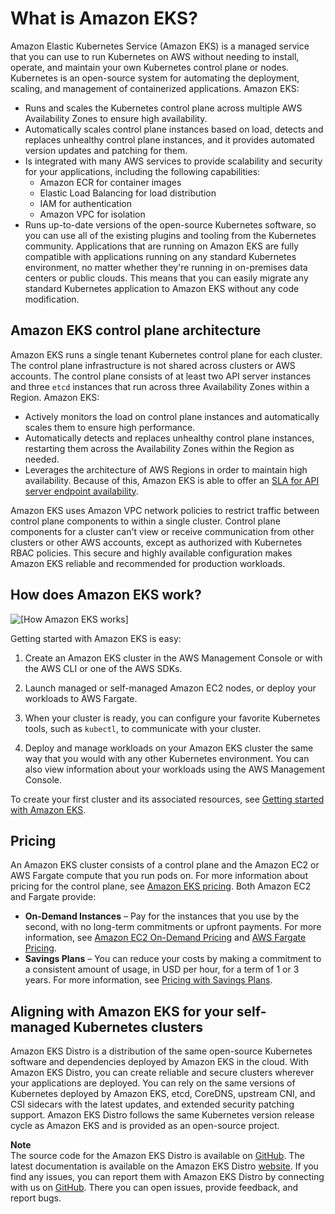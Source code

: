 # What is Amazon EKS?<a name="what-is-eks"></a>

Amazon Elastic Kubernetes Service \(Amazon EKS\) is a managed service that you can use to run Kubernetes on AWS without needing to install, operate, and maintain your own Kubernetes control plane or nodes\. Kubernetes is an open\-source system for automating the deployment, scaling, and management of containerized applications\. Amazon EKS:
+ Runs and scales the Kubernetes control plane across multiple AWS Availability Zones to ensure high availability\.
+ Automatically scales control plane instances based on load, detects and replaces unhealthy control plane instances, and it provides automated version updates and patching for them\.
+ Is integrated with many AWS services to provide scalability and security for your applications, including the following capabilities: 
  + Amazon ECR for container images
  + Elastic Load Balancing for load distribution
  + IAM for authentication
  + Amazon VPC for isolation
+ Runs up\-to\-date versions of the open\-source Kubernetes software, so you can use all of the existing plugins and tooling from the Kubernetes community\. Applications that are running on Amazon EKS are fully compatible with applications running on any standard Kubernetes environment, no matter whether they're running in on\-premises data centers or public clouds\. This means that you can easily migrate any standard Kubernetes application to Amazon EKS without any code modification\.

## Amazon EKS control plane architecture<a name="eks-architecture"></a>

Amazon EKS runs a single tenant Kubernetes control plane for each cluster\. The control plane infrastructure is not shared across clusters or AWS accounts\. The control plane consists of at least two API server instances and three `etcd` instances that run across three Availability Zones within a Region\. Amazon EKS:
+ Actively monitors the load on control plane instances and automatically scales them to ensure high performance\.
+ Automatically detects and replaces unhealthy control plane instances, restarting them across the Availability Zones within the Region as needed\.
+ Leverages the architecture of AWS Regions in order to maintain high availability\. Because of this, Amazon EKS is able to offer an [SLA for API server endpoint availability](http://aws.amazon.com/eks/sla)\.

Amazon EKS uses Amazon VPC network policies to restrict traffic between control plane components to within a single cluster\. Control plane components for a cluster can't view or receive communication from other clusters or other AWS accounts, except as authorized with Kubernetes RBAC policies\. This secure and highly available configuration makes Amazon EKS reliable and recommended for production workloads\.

## How does Amazon EKS work?<a name="how-eks-works"></a>

![\[How Amazon EKS works\]](http://docs.aws.amazon.com/eks/latest/userguide/images/what-is-eks.png)

Getting started with Amazon EKS is easy:

1. Create an Amazon EKS cluster in the AWS Management Console or with the AWS CLI or one of the AWS SDKs\.

1. Launch managed or self\-managed Amazon EC2 nodes, or deploy your workloads to AWS Fargate\.

1. When your cluster is ready, you can configure your favorite Kubernetes tools, such as `kubectl`, to communicate with your cluster\.

1. Deploy and manage workloads on your Amazon EKS cluster the same way that you would with any other Kubernetes environment\. You can also view information about your workloads using the AWS Management Console\.

To create your first cluster and its associated resources, see [Getting started with Amazon EKS](getting-started.md)\.

## Pricing<a name="eks-pricing"></a>

An Amazon EKS cluster consists of a control plane and the Amazon EC2 or AWS Fargate compute that you run pods on\. For more information about pricing for the control plane, see [Amazon EKS pricing](http://aws.amazon.com/eks/pricing)\. Both Amazon EC2 and Fargate provide:
+ **On\-Demand Instances** – Pay for the instances that you use by the second, with no long\-term commitments or upfront payments\. For more information, see [Amazon EC2 On\-Demand Pricing](http://aws.amazon.com/ec2/pricing/on-demand/) and [AWS Fargate Pricing](http://aws.amazon.com/fargate/pricing/)\.
+ **Savings Plans** – You can reduce your costs by making a commitment to a consistent amount of usage, in USD per hour, for a term of 1 or 3 years\. For more information, see [Pricing with Savings Plans](http://aws.amazon.com/savingsplans/pricing/)\.

## Aligning with Amazon EKS for your self\-managed Kubernetes clusters<a name="eks-distro"></a>

Amazon EKS Distro is a distribution of the same open\-source Kubernetes software and dependencies deployed by Amazon EKS in the cloud\. With Amazon EKS Distro, you can create reliable and secure clusters wherever your applications are deployed\. You can rely on the same versions of Kubernetes deployed by Amazon EKS, etcd, CoreDNS, upstream CNI, and CSI sidecars with the latest updates, and extended security patching support\. Amazon EKS Distro follows the same Kubernetes version release cycle as Amazon EKS and is provided as an open\-source project\.

**Note**  
The source code for the Amazon EKS Distro is available on [GitHub](https://github.com/aws/eks-distro)\. The latest documentation is available on the Amazon EKS Distro [website](https://distro.eks.amazonaws.com/)\. If you find any issues, you can report them with Amazon EKS Distro by connecting with us on [GitHub](https://github.com/aws/eks-distro)\. There you can open issues, provide feedback, and report bugs\.